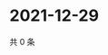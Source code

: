 # 2021-12-29

共 0 条

<!-- BEGIN WEIBO -->
<!-- 最后更新时间 Wed Dec 29 2021 04:15:38 GMT+0800 (China Standard Time) -->

<!-- END WEIBO -->
